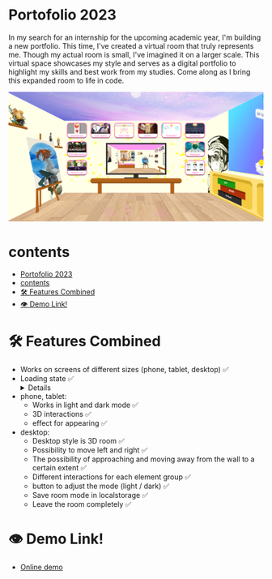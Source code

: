 # Portofolio 2023

In my search for an internship for the upcoming academic year, I'm building a new portfolio. This time, I've created a virtual room that truly represents me. Though my actual room is small, I've imagined it on a larger scale. This virtual space showcases my style and serves as a digital portfolio to highlight my skills and best work from my studies. Come along as I bring this expanded room to life in code.

<img src="./readmeimages/room-view-light-mode.png" alt="room-view-light-mode.png">

# contents 
- [Portofolio 2023](#portofolio-2023)
- [contents](#contents)
- [🛠️ Features Combined](#️-features-combined)
- [👁️ Demo Link!](#️-demo-link)


# 🛠️ Features Combined

- Works on screens of different sizes (phone, tablet, desktop) ✅
- Loading state ✅
    <details>
    <img src="./readmeimages/loading-state.png" alt="loading-state.png">
    </details>
- phone, tablet:
  - Works in light and dark mode ✅
  - 3D interactions ✅
  - effect for appearing ✅
- desktop:
  - Desktop style is 3D room ✅
  - Possibility to move left and right ✅
  - The possibility of approaching and moving away from the wall to a certain extent ✅
  - Different interactions for each element group ✅
  - button to adjust the mode (light / dark) ✅
  - Save room mode in localstorage ✅
  - Leave the room completely ✅

# 👁️ Demo Link!

- [Online demo](https://sundouskanaan.github.io/portfolio2023/)
